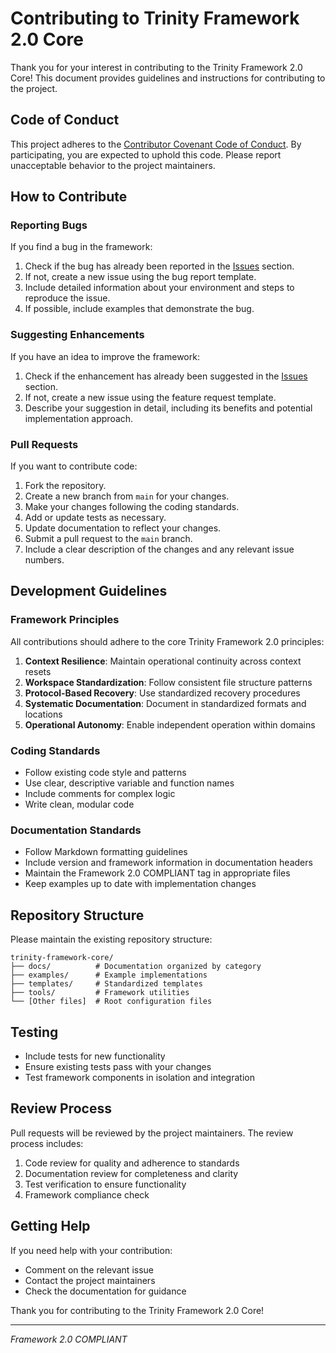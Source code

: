 # Contributing to Trinity Framework 2.0 Core

Thank you for your interest in contributing to the Trinity Framework 2.0 Core! This document provides guidelines and instructions for contributing to the project.

## Code of Conduct

This project adheres to the [Contributor Covenant Code of Conduct](./CODE_OF_CONDUCT.md). By participating, you are expected to uphold this code. Please report unacceptable behavior to the project maintainers.

## How to Contribute

### Reporting Bugs

If you find a bug in the framework:

1. Check if the bug has already been reported in the [Issues](https://github.com/trinity-framework/trinity-framework-core/issues) section.
2. If not, create a new issue using the bug report template.
3. Include detailed information about your environment and steps to reproduce the issue.
4. If possible, include examples that demonstrate the bug.

### Suggesting Enhancements

If you have an idea to improve the framework:

1. Check if the enhancement has already been suggested in the [Issues](https://github.com/trinity-framework/trinity-framework-core/issues) section.
2. If not, create a new issue using the feature request template.
3. Describe your suggestion in detail, including its benefits and potential implementation approach.

### Pull Requests

If you want to contribute code:

1. Fork the repository.
2. Create a new branch from `main` for your changes.
3. Make your changes following the coding standards.
4. Add or update tests as necessary.
5. Update documentation to reflect your changes.
6. Submit a pull request to the `main` branch.
7. Include a clear description of the changes and any relevant issue numbers.

## Development Guidelines

### Framework Principles

All contributions should adhere to the core Trinity Framework 2.0 principles:

1. **Context Resilience**: Maintain operational continuity across context resets
2. **Workspace Standardization**: Follow consistent file structure patterns
3. **Protocol-Based Recovery**: Use standardized recovery procedures
4. **Systematic Documentation**: Document in standardized formats and locations
5. **Operational Autonomy**: Enable independent operation within domains

### Coding Standards

- Follow existing code style and patterns
- Use clear, descriptive variable and function names
- Include comments for complex logic
- Write clean, modular code

### Documentation Standards

- Follow Markdown formatting guidelines
- Include version and framework information in documentation headers
- Maintain the Framework 2.0 COMPLIANT tag in appropriate files
- Keep examples up to date with implementation changes

## Repository Structure

Please maintain the existing repository structure:

```
trinity-framework-core/
├── docs/          # Documentation organized by category
├── examples/      # Example implementations
├── templates/     # Standardized templates
├── tools/         # Framework utilities
└── [Other files]  # Root configuration files
```

## Testing

- Include tests for new functionality
- Ensure existing tests pass with your changes
- Test framework components in isolation and integration

## Review Process

Pull requests will be reviewed by the project maintainers. The review process includes:

1. Code review for quality and adherence to standards
2. Documentation review for completeness and clarity
3. Test verification to ensure functionality
4. Framework compliance check

## Getting Help

If you need help with your contribution:

- Comment on the relevant issue
- Contact the project maintainers
- Check the documentation for guidance

Thank you for contributing to the Trinity Framework 2.0 Core!

---

*Framework 2.0 COMPLIANT*
